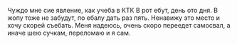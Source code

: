 Чуждо мне сие явление, как учеба в КТК
В рот ебут, день ото дня. В жопу тоже не забудут, по ебалу дать раз пять. 
Ненавижу это место и хочу скорей съебать. 
Меня надеюсь, очень скоро переедет самосвал, а иначе шею сучкам, переломаю и я сам. 
